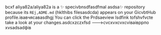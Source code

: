 bcxf
aliya82a/aliya82a is a ✨ specivbnsdfasdfmal asdsa✨ repository because its `REj,ADME.md` (hklthibs filesasdcda) appears on your GicvbtHub profile.івавчясавasdhgj
You can click the Prdsaeview lsdfink tofshvfvcte take a look at your changes.asdcxzczxfsd
--->cvcxvxcvxcvіваівррпо
xvsadsadфів
